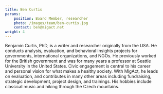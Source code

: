 ```yaml
---
title: Ben Curtis
params:
    position: Board Member, researcher
    photo: /images/team/ben-curtis.jpg
    contact: ben@migact.net
weight: 4
---
```


Benjamin Curtis, PhD, is a writer and researcher originally from the USA. He conducts analysis, evaluation, and behavioral insights projects for governments, international organizations, and NGOs. He previously worked for the British government and was for many years a professor at Seattle University in the United States. Civic engagement is central to his career and personal vision for what makes a healthy society. With MigAct, he leads on evaluation, and contributes in many other areas including fundraising, strategic development, project design, and trainings. His hobbies include classical music and hiking through the Czech mountains.
